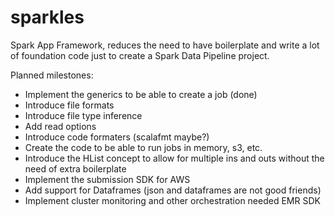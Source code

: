 # sparkles
Spark App Framework, reduces the need to have boilerplate and write a lot of foundation code just to create a Spark Data Pipeline project.

Planned milestones:
- Implement the generics to be able to create a job (done)
- Introduce file formats
- Introduce file type inference
- Add read options
- Introduce code formaters (scalafmt maybe?)
- Create the code to be able to run jobs in memory, s3, etc.
- Introduce the HList concept to allow for multiple ins and outs without the need of extra boilerplate
- Implement the submission SDK for AWS
- Add support for Dataframes (json and dataframes are not good friends)
- Implement cluster monitoring and other orchestration needed EMR SDK 
